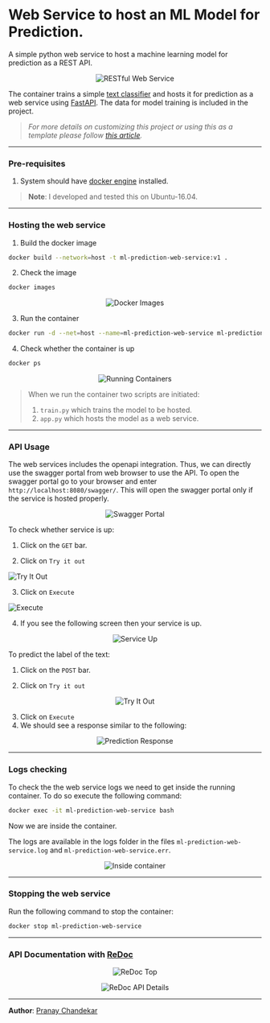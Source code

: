 # Web Service to host an ML Model for Prediction. 
A simple python web service to host a machine learning model for prediction as a REST API.      
  
<p align="center">          
  <img src="/docs/images/mpws-00.jpg" alt="RESTful Web Service">          
</p>    
  
The container trains a simple [text classifier](https://fasttext.cc/docs/en/supervised-tutorial.html) and hosts it for prediction as a web service using [FastAPI](https://fastapi.tiangolo.com/). The data for model training is included in the project.       
  
  
>*For more details on customizing this project or using this as a template please follow [this article](https://medium.com/analytics-vidhya/ml-prediction-as-a-restful-web-service-9fa33d01566f).*  
  ---      
 ### Pre-requisites      
 1. System should have [docker engine](https://docs.docker.com/install/) installed.      
>**Note**: I developed and tested this on Ubuntu-16.04.      
 ---      
 ### Hosting the web service      
 1. Build the docker image       
```bash 
docker build --network=host -t ml-prediction-web-service:v1 .  
```   
2. Check the image       
```bash 
docker images 
``` 
<p align="center">          
  <img src="/docs/images/mpws-01.png" alt="Docker Images">          
</p>          
    
3. Run the container      
```bash  
docker run -d --net=host --name=ml-prediction-web-service ml-prediction-web-service:v1
```    
    
4. Check whether the container is up       
```bash 
docker ps 
``` 
<p align="center">          
  <img src="/docs/images/mpws-02.png" alt="Running Containers">          
</p>          
      
      
>When we run the container two scripts are initiated: 
>1. `train.py` which trains the model to be hosted. 
>2. `app.py` which hosts the model as a web service.      
 ---      
 ### API Usage   
 The web services includes the openapi integration. Thus, we can directly use the swagger portal from web browser to use the API. To open the swagger portal go to your browser and enter `http://localhost:8080/swagger/`. This will open the swagger portal only if the service is hosted properly.      
<p align="center">          
  <img src="/docs/images/mpws-03.png" alt="Swagger Portal">          
</p>          
      
To check whether service is up:      
      
 1. Click on the `GET` bar.       
      
 2. Click on `Try it out` <p align="center">          
  <img src="/docs/images/mpws-04.png" alt="Try It Out">          
</p>         
      
 3. Click on `Execute` <p align="center">          
  <img src="/docs/images/mpws-05.png" alt="Execute">          
</p>         
      
 4. If you see the following screen then your service is up.      
<p align="center">          
  <img src="/docs/images/mpws-06.png" alt="Service Up">          
</p>          
      
To predict the label of the text:      
      
 1. Click on the `POST` bar.       
      
 2. Click on `Try it out` 
 <p align="center">          
  <img src="/docs/images/mpws-07.png" alt="Try It Out">          
</p>         
      
 3. Click on `Execute`      
 4. We should see a response similar to the following:      
<p align="center">          
  <img src="/docs/images/mpws-09.png" alt="Prediction Response">          
</p>          
      
---      
 ### Logs checking   
 To check the the web service logs we need to get inside the running container. To do so execute the following command:      
```bash  
docker exec -it ml-prediction-web-service bash
``` 
Now we are inside the container.      
      
The logs are available in the logs folder in the files `ml-prediction-web-service.log` and `ml-prediction-web-service.err`.      
      
<p align="center">          
  <img src="/docs/images/mpws-10.png" alt="Inside container">          
</p>          
      
---      
 ### Stopping the web service   
 Run the following command to stop the container:      
```bash  
docker stop ml-prediction-web-service
```  
---      
 ### API Documentation with [ReDoc](https://github.com/Redocly/redoc)   
 <p align="center">          
  <img src="/docs/images/mpws-11.png" alt="ReDoc Top">          
</p>

<p align="center">          
  <img src="/docs/images/mpws-12.png" alt="ReDoc API Details">          
</p>
 
--- 
**Author**: [Pranay Chandekar](https://www.linkedin.com/in/pranaychandekar/)